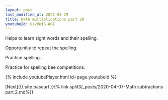 ```yaml
---
layout: post
last_modified_at: 2021-03-29
title: Math multiplications part 20
youtubeId: GzV9WjS-WGI
---
```

 
 
Helps to learn sight words and their spelling.

Opportunitiy to repeat the spelling. 

Practice spelling. 
 
Practice for spelling bee competitions. 
 
{% include youtubePlayer.html id=page.youtubeId %}
 
 

[Next]({{ site.baseurl }}{% link  split3/_posts/2020-04-07-Math subtractions part 2.md%})
 

